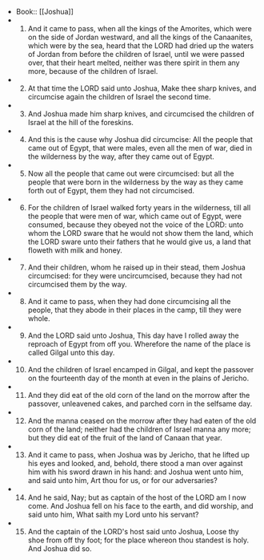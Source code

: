 - Book:: [[Joshua]]
- 1. And it came to pass, when all the kings of the Amorites, which were on the side of Jordan westward, and all the kings of the Canaanites, which were by the sea, heard that the LORD had dried up the waters of Jordan from before the children of Israel, until we were passed over, that their heart melted, neither was there spirit in them any more, because of the children of Israel.
- 2. At that time the LORD said unto Joshua, Make thee sharp knives, and circumcise again the children of Israel the second time.
- 3. And Joshua made him sharp knives, and circumcised the children of Israel at the hill of the foreskins.
- 4. And this is the cause why Joshua did circumcise: All the people that came out of Egypt, that were males, even all the men of war, died in the wilderness by the way, after they came out of Egypt.
- 5. Now all the people that came out were circumcised: but all the people that were born in the wilderness by the way as they came forth out of Egypt, them they had not circumcised.
- 6. For the children of Israel walked forty years in the wilderness, till all the people that were men of war, which came out of Egypt, were consumed, because they obeyed not the voice of the LORD: unto whom the LORD sware that he would not show them the land, which the LORD sware unto their fathers that he would give us, a land that floweth with milk and honey.
- 7. And their children, whom he raised up in their stead, them Joshua circumcised: for they were uncircumcised, because they had not circumcised them by the way.
- 8. And it came to pass, when they had done circumcising all the people, that they abode in their places in the camp, till they were whole.
- 9. And the LORD said unto Joshua, This day have I rolled away the reproach of Egypt from off you. Wherefore the name of the place is called Gilgal unto this day.
- 10. And the children of Israel encamped in Gilgal, and kept the passover on the fourteenth day of the month at even in the plains of Jericho.
- 11. And they did eat of the old corn of the land on the morrow after the passover, unleavened cakes, and parched corn in the selfsame day.
- 12. And the manna ceased on the morrow after they had eaten of the old corn of the land; neither had the children of Israel manna any more; but they did eat of the fruit of the land of Canaan that year.
- 13. And it came to pass, when Joshua was by Jericho, that he lifted up his eyes and looked, and, behold, there stood a man over against him with his sword drawn in his hand: and Joshua went unto him, and said unto him, Art thou for us, or for our adversaries?
- 14. And he said, Nay; but as captain of the host of the LORD am I now come. And Joshua fell on his face to the earth, and did worship, and said unto him, What saith my Lord unto his servant?
- 15. And the captain of the LORD's host said unto Joshua, Loose thy shoe from off thy foot; for the place whereon thou standest is holy. And Joshua did so.
